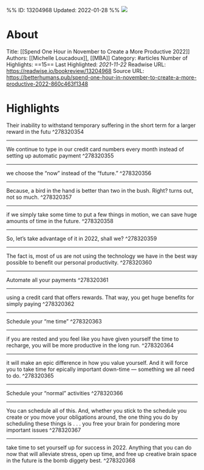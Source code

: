 %%
ID: 13204968
Updated: 2022-01-28
%%
![](https://readwise-assets.s3.amazonaws.com/static/images/article2.74d541386bbf.png)

# About
Title: [[Spend One Hour in November to Create a More Productive 2022]]
Authors: [[Michelle Loucadoux]], [[MBA]]
Category: #articles
Number of Highlights: ==15==
Last Highlighted: *2021-11-22*
Readwise URL: https://readwise.io/bookreview/13204968
Source URL: https://betterhumans.pub/spend-one-hour-in-november-to-create-a-more-productive-2022-860c463f1348


# Highlights 
Their inability to withstand temporary suffering in the short term for a larger reward in the futu  ^278320354

---

We continue to type in our credit card numbers every month instead of setting up automatic payment  ^278320355

---

we choose the “now” instead of the “future.”  ^278320356

---

Because, a bird in the hand is better than two in the bush. Right? turns out, not so much.  ^278320357

---

if we simply take some time to put a few things in motion, we can save huge amounts of time in the future.  ^278320358

---

So, let’s take advantage of it in 2022, shall we?  ^278320359

---

The fact is, most of us are not using the technology we have in the best way possible to benefit our personal productivity.  ^278320360

---

Automate all your payments  ^278320361

---

using a credit card that offers rewards. That way, you get huge benefits for simply paying  ^278320362

---

Schedule your “me time”  ^278320363

---

if you are rested and you feel like you have given yourself the time to recharge, you will be more productive in the long run.  ^278320364

---

it will make an epic difference in how you value yourself. And it will force you to take time for epically important down-time — something we all need to do.  ^278320365

---

Schedule your “normal” activities  ^278320366

---

You can schedule all of this. And, whether you stick to the schedule you create or you move your obligations around, the one thing you do by scheduling these things is . . . you free your brain for pondering more important issues  ^278320367

---

take time to set yourself up for success in 2022. Anything that you can do now that will alleviate stress, open up time, and free up creative brain space in the future is the bomb diggety best.  ^278320368

